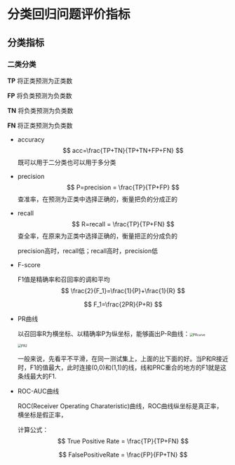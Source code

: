 # 分类回归问题评价指标

## 分类指标

### 二类分类

**TP** 将正类预测为正类数

**FP** 将负类预测为负类数

**TN** 将负类预测为负类数

**FN** 将正类预测为负类数

- accuracy
  $$
  acc=\frac{TP+TN}{TP+TN+FP+FN}
  $$
  既可以用于二分类也可以用于多分类

- precision
  $$
  P=precision = \frac{TP}{TP+FP}
  $$
  查准率，在预测为正类中选择正确的，衡量把负的分成正的

- recall
  $$
  R=recall = \frac{TP}{TP+FN}
  $$
  查全率，在原来为正类中选择正确的，衡量把正的分成负的

  precision高时，recall低；recall高时，precision低

- F-score

  F1值是精确率和召回率的调和平均
  $$
  \frac{2}{F_1}=\frac{1}{P}+\frac{1}{R}
  $$

  $$
  F_1=\frac{2PR}{P+R}
  $$

  

- PR曲线

  以召回率R为横坐标、以精确率P为纵坐标，能够画出P-R曲线：<img src="https://pic1.zhimg.com/80/v2-fa55ae6a09aefc608880ccc3f4ce2140_720w.jpg" alt="PRcurve" style="zoom:50%;" />

  <img src="https://img-blog.csdn.net/20170109135605824?watermark/2/text/aHR0cDovL2Jsb2cuY3Nkbi5uZXQvbG9naW5fc29uYXRh/font/5a6L5L2T/fontsize/400/fill/I0JBQkFCMA==/dissolve/70/gravity/SouthEast" alt="PR2" style="zoom:50%;" />

  一般来说，先看平不平滑，在同一测试集上，上面的比下面的好。当P和R接近时，F1的值最大，此时连接(0,0)和(1,1)的线，线和PRC重合的地方的F1就是这条线最大的F1.

  

- ROC-AUC曲线

  ROC(Receiver Operating Charateristic)曲线，ROC曲线纵坐标是真正率，横坐标是假正率，

  计算公式：
  $$
  True Positive Rate = \frac{TP}{TP+FN}
  $$

  $$
  FalsePositiveRate = \frac{FP}{FP+TN}
  $$

  

